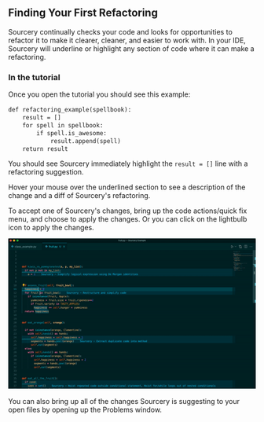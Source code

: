 ## Finding Your First Refactoring

Sourcery continually checks your code and looks for opportunities to refactor it
to make it clearer, cleaner, and easier to work with. In your IDE, Sourcery will
underline or highlight any section of code where it can make a refactoring. 

### In the tutorial

Once you open the tutorial you should see this example:

```
def refactoring_example(spellbook):
    result = []
    for spell in spellbook:
        if spell.is_awesome:
            result.append(spell)
    return result
```

You should see Sourcery immediately highlight the `result = []` line with a
refactoring suggestion.

Hover your mouse over the underlined section to see a description of the change
and a diff of Sourcery's refactoring.

To accept one of Sourcery's changes, bring up the code actions/quick fix menu,
and choose to apply the changes. Or you can click on the lightbulb icon to apply
the changes.

![Accepting Changes In VS Code](Sourcery_3_Ways_to_Refactor_VS_Code.gif)

You can also bring up all of the changes Sourcery is suggesting to your open
files by opening up the Problems window.

